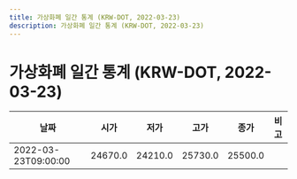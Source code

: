 ```yaml
---
title: 가상화폐 일간 통계 (KRW-DOT, 2022-03-23)
description: 가상화폐 일간 통계 (KRW-DOT, 2022-03-23)
---
```


가상화폐 일간 통계 (KRW-DOT, 2022-03-23)
===

|날짜|시가|저가|고가|종가|비고|
|--|--|--|--|--|--|
|2022-03-23T09:00:00|24670.0|24210.0|25730.0|25500.0|    |
